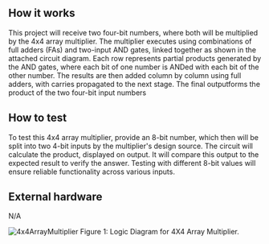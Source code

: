 <!---

This file is used to generate your project datasheet. Please fill in the information below and delete any unused
sections.

You can also include images in this folder and reference them in the markdown. Each image must be less than
512 kb in size, and the combined size of all images must be less than 1 MB.
-->

## How it works

This project will receive two four-bit numbers, where both will be multiplied by the 4x4 array multiplier. 
The multiplier executes using combinations of full adders (FAs) and two-input AND gates, linked together as
shown in the attached circuit diagram. Each row represents partial products generated by the AND gates, 
where each bit of one number is ANDed with each bit of the other number. The results are then added column by
column using full adders, with carries propagated to the next stage. The final outputforms the product of the
two four-bit input numbers

## How to test

To test this 4x4 array multiplier, provide an 8-bit number, which then will be split into two 4-bit inputs by the multiplier's
design source. The circuit will calculate the product, displayed on output. It will compare this output to the expected result
to verify the answer. Testing with different 8-bit values will ensure reliable functionality across various inputs.

## External hardware
N/A

![4x4ArrayMultiplier](https://github.com/user-attachments/assets/330fd08e-401f-4584-9669-e65a4ceb8b18)
                        Figure 1: Logic Diagram for 4X4 Array Multiplier.

